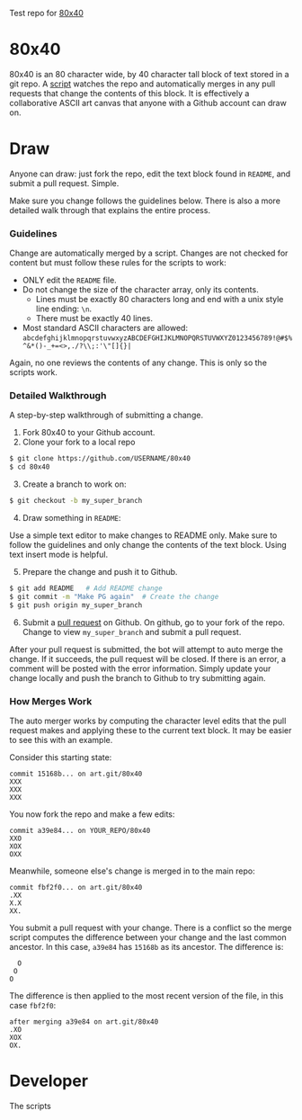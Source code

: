 Test repo for [80x40](https://github.com/git-dot-art/80x40)

# 80x40

80x40 is an 80 character wide, by 40 character tall block of text stored in a git repo. A [script][client] watches the repo and automatically merges in any pull requests that change the contents of this block. It is effectively a collaborative ASCII art canvas that anyone with a Github account can draw on.

# Draw
Anyone can draw: just fork the repo, edit the text block found in `README`, and submit a pull request. Simple. 

Make sure you change follows the guidelines below. There is also a more detailed walk through that explains the entire process.

### Guidelines
Change are automatically merged by a script. Changes are not checked for content but must follow these rules for the scripts to work:

* ONLY edit the `README` file.
* Do not change the size of the character array, only its contents.
    * Lines must be exactly 80 characters long and end with a unix style line ending: `\n`.
    * There must be exactly 40 lines.
* Most standard ASCII characters are allowed:  `abcdefghijklmnopqrstuvwxyzABCDEFGHIJKLMNOPQRSTUVWXYZ0123456789!@#$%^&*()-_+=<>,./?\\;:'\"[]{}| `

Again, no one reviews the contents of any change. This is only so the scripts work. 

### Detailed Walkthrough
A step-by-step walkthrough of submitting a change.

1. Fork 80x40 to your Github account.
2. Clone your fork to a local repo

```sh
$ git clone https://github.com/USERNAME/80x40
$ cd 80x40
```
    
3. Create a branch to work on:

```sh
$ git checkout -b my_super_branch
```
    
4. Draw something in `README`:

Use a simple text editor to make changes to README only. Make sure to follow the guidelines and only change the contents of the text block. Using text insert mode is helpful.

5. Prepare the change and push it to Github.

```sh
$ git add README   # Add README change
$ git commit -m "Make PG again"  # Create the change
$ git push origin my_super_branch
```

6. Submit a [pull request][pullreq] on Github.
    On github, go to your fork of the repo. Change to view `my_super_branch` and submit a pull request.
    
After your pull request is submitted, the bot will attempt to auto merge the change. If it succeeds, the pull request will be closed. If there is an error, a comment will be posted with the error information. Simply update your change locally and push the branch to Github to try submitting again. 

### How Merges Work
The auto merger works by computing the character level edits that the pull request makes and applying these to the current text block. It may be easier to see this with an example.

Consider this starting state:

```
commit 15168b... on art.git/80x40 
XXX
XXX
XXX
```

You now fork the repo and make a few edits:

```
commit a39e84... on YOUR_REPO/80x40 
XXO
XOX
OXX
```

Meanwhile, someone else's change is merged in to the main repo:

```
commit fbf2f0... on art.git/80x40 
.XX
X.X
XX.
```

You submit a pull request with your change. There is a conflict so the merge script computes the difference between your change and the last common ancestor. In this case, `a39e84` has `15168b` as its ancestor. The difference is:

```
  O
 O 
O 
```

The difference is then applied to the most recent version of the file, in this case `fbf2f0`:

```
after merging a39e84 on art.git/80x40 
.XO
XOX
OX.
```


# Developer
The scripts 


[client]: https://github.com/git-dot-art/80x40-client
[pullreq]: https://help.github.com/articles/using-pull-requests/